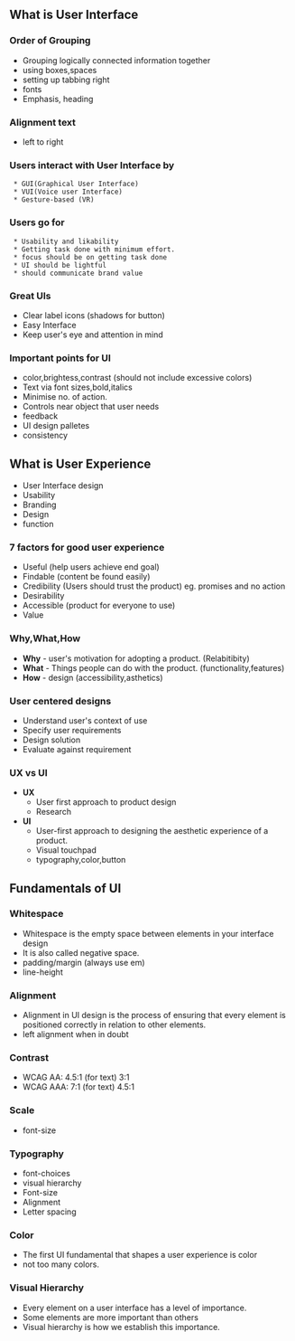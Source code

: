## What is User Interface
### Order of Grouping
  * Grouping logically connected information together
  * using boxes,spaces
  * setting up tabbing right
  * fonts
  * Emphasis, heading
### Alignment text
  * left to right

### Users interact with User Interface by
     * GUI(Graphical User Interface)
     * VUI(Voice user Interface)
     * Gesture-based (VR)
### Users go for
     * Usability and likability
     * Getting task done with minimum effort.
     * focus should be on getting task done
     * UI should be lightful
     * should communicate brand value
 ### Great UIs
   * Clear label icons (shadows for button)
   * Easy Interface 
   * Keep user's eye and attention in mind

### Important points for UI
   * color,brightess,contrast (should not include excessive colors)
   * Text via font sizes,bold,italics
   * Minimise no. of action.
   * Controls near object that user needs
   * feedback
   * UI design palletes
   * consistency

## What is User Experience
   * User Interface design
   * Usability
   * Branding
   * Design
   * function
 
### 7 factors for good user experience
   * Useful (help users achieve end goal)
   * Findable (content be found easily)
   * Credibility (Users should trust the product) eg. promises and no action
   * Desirability
   * Accessible (product for everyone to use)
   * Value

### Why,What,How
   * **Why** - user's motivation for adopting a product. (Relabitibity)
   * **What** - Things people can do with the product. (functionality,features)
   * **How** - design (accessibility,asthetics)
   
### User centered designs
   * Understand user's context of use
   * Specify user requirements
   * Design solution
   * Evaluate against requirement

### UX vs UI
* **UX**
  * User first approach to product design
  * Research 
* **UI**
  * User-first approach to designing the aesthetic experience of a product.
  * Visual touchpad
  * typography,color,button 

## Fundamentals of UI
### Whitespace
* Whitespace is the empty space between elements in your interface design
* It is also called negative space.
* padding/margin (always use em)
* line-height

### Alignment
* Alignment in UI design is the process of ensuring that every element is positioned correctly in relation to other elements.
* left alignment when in doubt

### Contrast
* WCAG AA: 4.5:1 (for text)
           3:1
* WCAG AAA: 7:1 (for text)
            4.5:1      

### Scale
* font-size

### Typography
* font-choices
* visual hierarchy
* Font-size
* Alignment
* Letter spacing

### Color
* The first UI fundamental that shapes a user experience is color
* not too many colors.

### Visual Hierarchy
* Every element on a user interface has a level of importance. 
* Some elements are more important than others
* Visual hierarchy is how we establish this importance.
   
    
 
